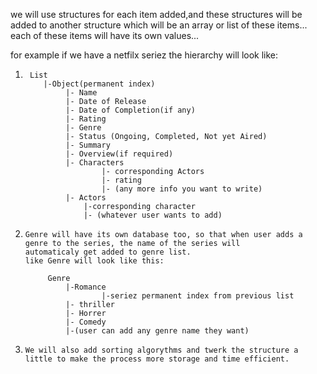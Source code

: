 we will use structures for each item added,and these structures will be added to another structure which will be an array or list of these items...
each of these items will have its own values...

for example if we have a netfilx seriez the hierarchy will look like:
		
1.		List
		   |-Object(permanent index)
				|- Name
				|- Date of Release
				|- Date of Completion(if any)
				|- Rating
				|- Genre
				|- Status (Ongoing, Completed, Not yet Aired)
				|- Summary
				|- Overview(if required)
				|- Characters
						|- corresponding Actors
						|- rating
						|- (any more info you want to write)
				|- Actors
					|-corresponding character
					|- (whatever user wants to add)


2.     Genre will have its own database too, so that when user adds a genre to the series, the name of the series will
	   automaticaly get added to genre list.
	   like Genre will look like this:

			Genre
				|-Romance
						|-seriez permanent index from previous list
				|- thriller
				|- Horrer
				|- Comedy
				|-(user can add any genre name they want)


3.     We will also add sorting algorythms and twerk the structure a little to make the process more storage and time efficient.
							